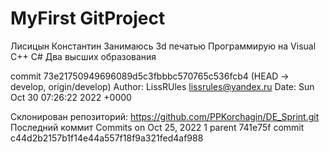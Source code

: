 # MyFirst GitProject
Лисицын Константин
Занимаюсь 3d печатью Программирую на Visual С++ C#
Два высших образования

commit 73e21750949696089d5c3fbbbc570765c536fcb4 (HEAD -> develop, origin/develop)
Author: LissRUles <lissrules@yandex.ru>
Date:   Sun Oct 30 07:26:22 2022 +0000

Склонирован репозиторий: https://github.com/PPKorchagin/DE_Sprint.git
Последний коммит 
Commits on Oct 25, 2022
1 parent 741e75f commit c44d2b2157b1f14e44a557f18f9a321fed4af988
